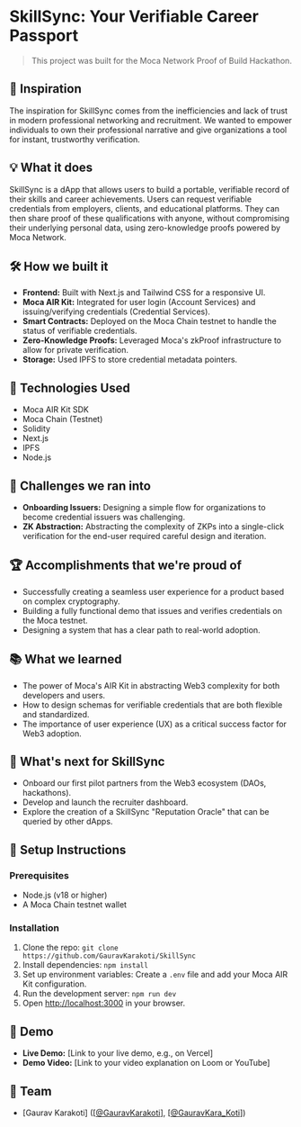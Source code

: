 # SkillSync: Your Verifiable Career Passport

> This project was built for the Moca Network Proof of Build Hackathon.

## 🚀 Inspiration
The inspiration for SkillSync comes from the inefficiencies and lack of trust in modern professional networking and recruitment. We wanted to empower individuals to own their professional narrative and give organizations a tool for instant, trustworthy verification.

## 💡 What it does
SkillSync is a dApp that allows users to build a portable, verifiable record of their skills and career achievements. Users can request verifiable credentials from employers, clients, and educational platforms. They can then share proof of these qualifications with anyone, without compromising their underlying personal data, using zero-knowledge proofs powered by Moca Network.

## 🛠️ How we built it
- **Frontend:** Built with Next.js and Tailwind CSS for a responsive UI.
- **Moca AIR Kit:** Integrated for user login (Account Services) and issuing/verifying credentials (Credential Services).
- **Smart Contracts:** Deployed on the Moca Chain testnet to handle the status of verifiable credentials.
- **Zero-Knowledge Proofs:** Leveraged Moca's zkProof infrastructure to allow for private verification.
- **Storage:** Used IPFS to store credential metadata pointers.

## 🔧 Technologies Used
- Moca AIR Kit SDK
- Moca Chain (Testnet)
- Solidity
- Next.js
- IPFS
- Node.js

## 🧗 Challenges we ran into
- **Onboarding Issuers:** Designing a simple flow for organizations to become credential issuers was challenging.
- **ZK Abstraction:** Abstracting the complexity of ZKPs into a single-click verification for the end-user required careful design and iteration.

## 🏆 Accomplishments that we're proud of
- Successfully creating a seamless user experience for a product based on complex cryptography.
- Building a fully functional demo that issues and verifies credentials on the Moca testnet.
- Designing a system that has a clear path to real-world adoption.

## 📚 What we learned
- The power of Moca's AIR Kit in abstracting Web3 complexity for both developers and users.
- How to design schemas for verifiable credentials that are both flexible and standardized.
- The importance of user experience (UX) as a critical success factor for Web3 adoption.

## 🚀 What's next for SkillSync
- Onboard our first pilot partners from the Web3 ecosystem (DAOs, hackathons).
- Develop and launch the recruiter dashboard.
- Explore the creation of a SkillSync "Reputation Oracle" that can be queried by other dApps.

## 🔧 Setup Instructions

### Prerequisites
- Node.js (v18 or higher)
- A Moca Chain testnet wallet

### Installation
1.  Clone the repo: `git clone https://github.com/GauravKarakoti/SkillSync`
2.  Install dependencies: `npm install`
3.  Set up environment variables: Create a `.env` file and add your Moca AIR Kit configuration.
4.  Run the development server: `npm run dev`
5.  Open [http://localhost:3000](http://localhost:3000) in your browser.

## 🎥 Demo
- **Live Demo:** [Link to your live demo, e.g., on Vercel]
- **Demo Video:** [Link to your video explanation on Loom or YouTube]

## 👥 Team
- [Gaurav Karakoti] ([[@GauravKarakoti](https://t.me/GauravKarakoti)], [[@GauravKara_Koti](https://x.com/GauravKara_Koti)])
